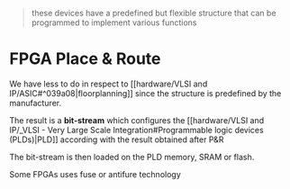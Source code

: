 > these devices have a predefined but flexible structure that can be programmed to implement various functions


# FPGA Place & Route

We have less to do in respect to [[hardware/VLSI and IP/ASIC#^039a08|floorplanning]] since the structure is predefined by the manufacturer.

The result is a **bit-stream** which configures the [[hardware/VLSI and IP/_VLSI - Very Large Scale Integration#Programmable logic devices (PLDs)|PLD]] according with the result obtained after P&R

The bit-stream is then loaded on the PLD memory, SRAM or flash.

Some FPGAs uses fuse or antifure technology
